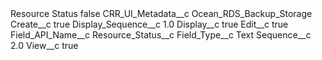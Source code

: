 <?xml version="1.0" encoding="UTF-8"?>
<CustomMetadata xmlns="http://soap.sforce.com/2006/04/metadata" xmlns:xsi="http://www.w3.org/2001/XMLSchema-instance" xmlns:xsd="http://www.w3.org/2001/XMLSchema">
    <label>Resource Status</label>
    <protected>false</protected>
    <values>
        <field>CRR_UI_Metadata__c</field>
        <value xsi:type="xsd:string">Ocean_RDS_Backup_Storage</value>
    </values>
    <values>
        <field>Create__c</field>
        <value xsi:type="xsd:boolean">true</value>
    </values>
    <values>
        <field>Display_Sequence__c</field>
        <value xsi:type="xsd:double">1.0</value>
    </values>
    <values>
        <field>Display__c</field>
        <value xsi:type="xsd:boolean">true</value>
    </values>
    <values>
        <field>Edit__c</field>
        <value xsi:type="xsd:boolean">true</value>
    </values>
    <values>
        <field>Field_API_Name__c</field>
        <value xsi:type="xsd:string">Resource_Status__c</value>
    </values>
    <values>
        <field>Field_Type__c</field>
        <value xsi:type="xsd:string">Text</value>
    </values>
    <values>
        <field>Sequence__c</field>
        <value xsi:type="xsd:double">2.0</value>
    </values>
    <values>
        <field>View__c</field>
        <value xsi:type="xsd:boolean">true</value>
    </values>
</CustomMetadata>
